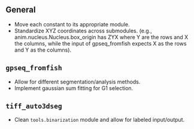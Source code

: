 ## General

- Move each constant to its appropriate module.
- Standardize XYZ coordinates across submodules. (e.g., anim.nucleus.Nucleus.box_origin has ZYX where Y are the rows and X the columns, while the input of gpseq_fromfish expects X as the rows and Y as the columns).

## `gpseq_fromfish`

- Allow for different segmentation/analysis methods.
- Implement gaussian sum fitting for G1 selection.

## `tiff_auto3dseg`

- Clean `tools.binarization` module and allow for labeled input/output.
